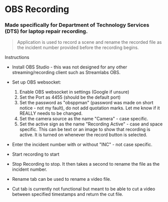 # OBS Recording

### Made specifically for Department of Technology Services (DTS) for laptop repair recording.

>Application is used to record a scene and rename the recorded file as the incident number provided before the recording begins.

Instructions

- Install OBS Studio - this was not designed for any other streaming/recording client such as Streamlabs OBS.

- Set up OBS websocket:

  1. Enable OBS websocket in settings (Google if unsure)
  2. Set the Port as 4455 (should be the default port)
  3. Set the password as "obsppman" (password was made on short notice - not my fault), do not add quotation marks. Let me know if it REALLY needs to be changed.
  4.  Set the camera source as the name "Camera" - case specific.
  5.  Set the active sign as the name "Recording Active" - case and space specific. This can be text or an image to show that recording is active. It is turned on whenever the record button is selected.

- Enter the incident number with or without "INC" - not case specific.

- Start recording to start

- Stop Recording to stop. It then takes a second to rename the file as the incident number. 

- Rename tab can be used to rename a video file.

- Cut tab is currently not functional but meant to be able to cut a video between specified timestamps and return the cut file.  

